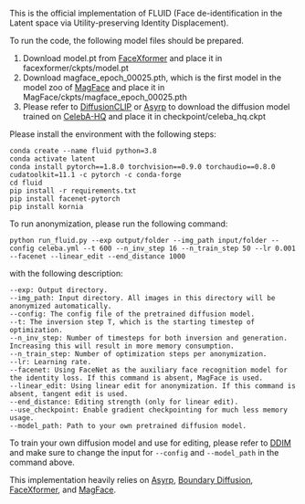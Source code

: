 This is the official implementation of FLUID (Face de-identification in the Latent space via Utility-preserving Identity Displacement).

To run the code, the following model files should be prepared.

1. Download model.pt from [FaceXformer](https://github.com/Kartik-3004/facexformer) and place it in facexformer/ckpts/model.pt
2. Download magface_epoch_00025.pth, which is the first model in the model zoo of [MagFace](https://github.com/IrvingMeng/MagFace?tab=readme-ov-file) and place it in MagFace/ckpts/magface_epoch_00025.pth
3. Please refer to [DiffusionCLIP](https://github.com/gwang-kim/DiffusionCLIP) or [Asyrp](https://github.com/kwonminki/Asyrp_official?tab=readme-ov-file) to download the diffusion model trained on [CelebA-HQ](https://arxiv.org/abs/1710.10196) and place it in checkpoint/celeba_hq.ckpt


Please install the environment with the following steps:
```
conda create --name fluid python=3.8
conda activate latent
conda install pytorch==1.8.0 torchvision==0.9.0 torchaudio==0.8.0 cudatoolkit=11.1 -c pytorch -c conda-forge
cd fluid
pip install -r requirements.txt
pip install facenet-pytorch
pip install kornia
```


To run anonymization, please run the following command:
```
python run_fluid.py --exp output/folder --img_path input/folder --config celeba.yml --t 600 --n_inv_step 16 --n_train_step 50 --lr 0.001 --facenet --linear_edit --end_distance 1000
```
with the following description:
```
--exp: Output directory.
--img_path: Input directory. All images in this directory will be anonymized automatically.
--config: The config file of the pretrained diffusion model.
--t: The inversion step T, which is the starting timestep of optimization.
--n_inv_step: Number of timesteps for both inversion and generation. Increasing this will result in more memory consumption.
--n_train_step: Number of optimization steps per anonymization.
--lr: Learning rate.
--facenet: Using FaceNet as the auxiliary face recognition model for the identity loss. If this command is absent, MagFace is used.
--linear_edit: Using linear edit for anonymization. If this command is absent, tangent edit is used.
--end_distance: Editing strength (only for linear edit).
--use_checkpoint: Enable gradient checkpointing for much less memory usage.
--model_path: Path to your own pretrained diffusion model.
```

To train your own diffusion model and use for editing, please refer to [DDIM](https://github.com/ermongroup/ddim) and make sure to change the input for `--config` and `--model_path` in the command above.



This implementation heavily relies on [Asyrp](https://github.com/kwonminki/Asyrp_official?tab=readme-ov-file), [Boundary Diffusion](https://github.com/L-YeZhu/BoundaryDiffusion), [FaceXformer](https://github.com/Kartik-3004/facexformer), and [MagFace](https://github.com/IrvingMeng/MagFace?tab=readme-ov-file).
